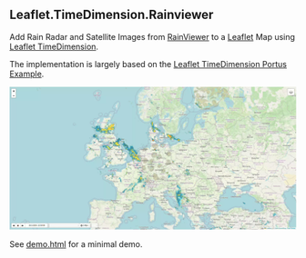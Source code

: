 ## Leaflet.TimeDimension.Rainviewer

Add Rain Radar and Satellite Images from [RainViewer](https://www.rainviewer.com/) to a [Leaflet](https://leafletjs.com) Map using [Leaflet TimeDimension](https://github.com/socib/Leaflet.TimeDimension).

The implementation is largely based on the [Leaflet TimeDimension Portus Example](https://github.com/socib/Leaflet.TimeDimension/blob/master/examples/js/extras/leaflet.timedimension.tilelayer.portus.js).

![](docs/demo.webp)

See [demo.html](https://krausmatthias.github.io/Leaflet.TimeDimension.Rainviewer/demo.html) for a minimal demo.
